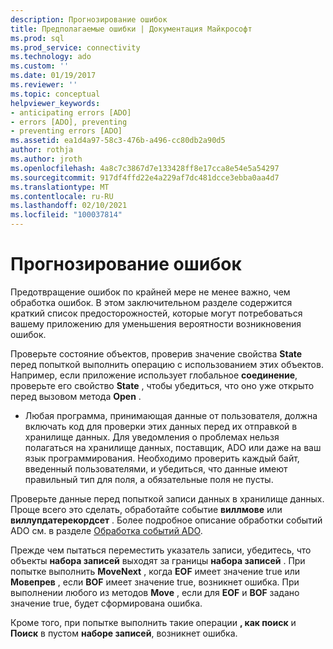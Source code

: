```yaml
---
description: Прогнозирование ошибок
title: Предполагаемые ошибки | Документация Майкрософт
ms.prod: sql
ms.prod_service: connectivity
ms.technology: ado
ms.custom: ''
ms.date: 01/19/2017
ms.reviewer: ''
ms.topic: conceptual
helpviewer_keywords:
- anticipating errors [ADO]
- errors [ADO], preventing
- preventing errors [ADO]
ms.assetid: ea1d4a97-58c3-476b-a496-cc80db2a90d5
author: rothja
ms.author: jroth
ms.openlocfilehash: 4a8c7c3867d7e133428ff8e17cca8e54e5a54297
ms.sourcegitcommit: 917df4ffd22e4a229af7dc481dcce3ebba0aa4d7
ms.translationtype: MT
ms.contentlocale: ru-RU
ms.lasthandoff: 02/10/2021
ms.locfileid: "100037814"
---
```

# <a name="anticipating-errors"></a>Прогнозирование ошибок
Предотвращение ошибок по крайней мере не менее важно, чем обработка ошибок. В этом заключительном разделе содержится краткий список предосторожностей, которые могут потребоваться вашему приложению для уменьшения вероятности возникновения ошибок.  
  
 Проверьте состояние объектов, проверив значение свойства **State** перед попыткой выполнить операцию с использованием этих объектов. Например, если приложение использует глобальное **соединение**, проверьте его свойство **State** , чтобы убедиться, что оно уже открыто перед вызовом метода **Open** .  
  
-   Любая программа, принимающая данные от пользователя, должна включать код для проверки этих данных перед их отправкой в хранилище данных. Для уведомления о проблемах нельзя полагаться на хранилище данных, поставщик, ADO или даже на ваш язык программирования. Необходимо проверить каждый байт, введенный пользователями, и убедиться, что данные имеют правильный тип для поля, а обязательные поля не пусты.  
  
 Проверьте данные перед попыткой записи данных в хранилище данных. Проще всего это сделать, обработайте событие **виллмове** или **виллупдатерекордсет** . Более подробное описание обработки событий ADO см. в разделе [Обработка событий ADO](./handling-ado-events.md).  
  
 Прежде чем пытаться переместить указатель записи, убедитесь, что объекты **набора записей** выходят за границы **набора записей** . При попытке выполнить **MoveNext** , когда **EOF** имеет значение true или **Мовепрев** , если **BOF** имеет значение true, возникнет ошибка. При выполнении любого из методов **Move** , если для **EOF** и **BOF** задано значение true, будет сформирована ошибка.  
  
 Кроме того, при попытке выполнить такие операции **, как поиск** и **Поиск** в пустом **наборе записей**, возникнет ошибка.